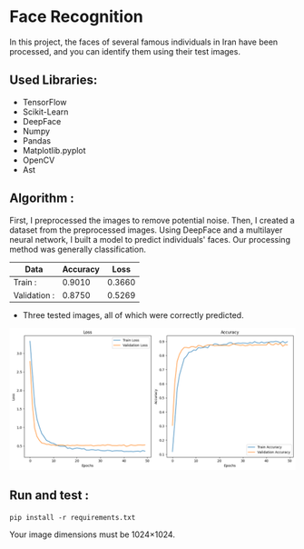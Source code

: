 # Face Recognition

In this project, the faces of several famous individuals in Iran have been processed, and you can identify them using their test images.

## Used Libraries:
- TensorFlow 
- Scikit-Learn
- DeepFace
- Numpy
- Pandas 
- Matplotlib.pyplot 
- OpenCV
- Ast

## Algorithm :
First, I preprocessed the images to remove potential noise. Then, I created a dataset from the preprocessed images. Using DeepFace and a multilayer neural network, I built a model to predict individuals' faces. Our processing method was generally classification.

|Data|Accuracy|Loss|
|----|--------|----|
|Train :|0.9010|0.3660|
|Validation :|0.8750|0.5269|

- Three tested images, all of which were correctly predicted.

!["output"](https://github.com/Moein-Moatali-2006/DeepLearning/blob/main/Face%20Recognition/output.png)

## Run and test :

```
pip install -r requirements.txt
```
Your image dimensions must be 1024×1024.

